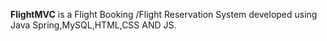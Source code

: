 
**FlightMVC**
is a Flight Booking /Flight Reservation System developed using Java Spring,MySQL,HTML,CSS AND JS.
